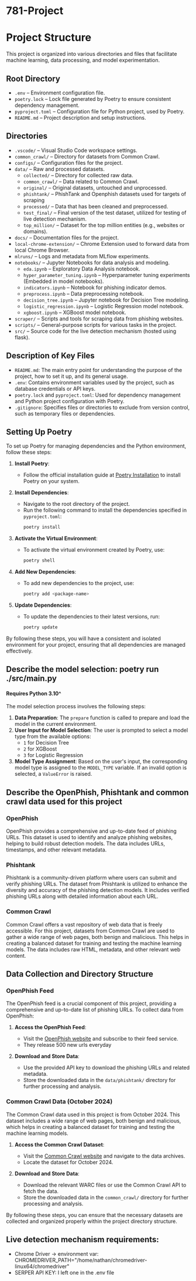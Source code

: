 # 781-Project

# Project Structure

This project is organized into various directories and files that facilitate machine learning, data processing, and model experimentation.

## Root Directory

- `.env` – Environment configuration file.
- `poetry.lock` – Lock file generated by Poetry to ensure consistent dependency management.
- `pyproject.toml` – Configuration file for Python project, used by Poetry.
- `README.md` – Project description and setup instructions.

## Directories

- `.vscode/` – Visual Studio Code workspace settings.
- `common_crawl/` – Directory for datasets from Common Crawl.
- `configs/` – Configuration files for the project.
- `data/` – Raw and processed datasets.
    - `collected/` – Directory for collected raw data.
    - `common_crawl/` – Data related to Common Crawl.
    - `original/` – Original datasets, untouched and unprocessed.
    - `phishtank/` – PhishTank and Openphish datasets used for targets of scraping
    - `processed/` – Data that has been cleaned and preprocessed.
    - `test_final/` – Final version of the test dataset, utilized for testing of live detection mechanism.
    - `top_million/` – Dataset for the top million entities (e.g., websites or domains).
- `docs/` – Documentation files for the project.
- `local-chrome-extension/` – Chrome Extension used to forward data from local Chrome Browser.
- `mlruns/` – Logs and metadata from MLflow experiments.
- `notebooks/` – Jupyter Notebooks for data analysis and modeling.
    - `eda.ipynb` – Exploratory Data Analysis notebook.
    - `hyper_parameter_tuning.ipynb` – Hyperparameter tuning experiments (Embedded in model notebooks).
    - `indicators.ipynb` – Notebook for phishing indicator demos.
    - `preprocess.ipynb` – Data preprocessing notebook.
    - `decision_tree.ipynb` – Jupyter notebook for Decision Tree modeling.
    - `logistic_regression.ipynb` – Logistic Regression model notebook.
    - `xgboost.ipynb` – XGBoost model notebook.
- `scraper/` – Scripts and tools for scraping data from phishing websites.
- `scripts/` – General-purpose scripts for various tasks in the project.
- `src/` – Source code for the live detection mechanism (hosted using flask).

## Description of Key Files

- `README.md`: The main entry point for understanding the purpose of the project, how to set it up, and its general usage.
- `.env`: Contains environment variables used by the project, such as database credentials or API keys.
- `poetry.lock` and `pyproject.toml`: Used for dependency management and Python project configuration with Poetry.
- `.gitignore`: Specifies files or directories to exclude from version control, such as temporary files or dependencies.

## Setting Up Poetry

To set up Poetry for managing dependencies and the Python environment, follow these steps:

1. **Install Poetry**:
    - Follow the official installation guide at [Poetry Installation](https://python-poetry.org/docs/#installation) to install Poetry on your system.

2. **Install Dependencies**:
    - Navigate to the root directory of the project.
    - Run the following command to install the dependencies specified in `pyproject.toml`:
      ```sh
      poetry install
      ```

3. **Activate the Virtual Environment**:
    - To activate the virtual environment created by Poetry, use:
      ```sh
      poetry shell
      ```

4. **Add New Dependencies**:
    - To add new dependencies to the project, use:
      ```sh
      poetry add <package-name>
      ```

5. **Update Dependencies**:
    - To update the dependencies to their latest versions, run:
      ```sh
      poetry update
      ```

By following these steps, you will have a consistent and isolated environment for your project, ensuring that all dependencies are managed effectively.

## Describe the model selection: poetry run ./src/main.py

#### Requires Python 3.10^
The model selection process involves the following steps:

1. **Data Preparation**: The `prepare` function is called to prepare and load the model in the current environment.
4. **User Input for Model Selection**: The user is prompted to select a model type from the available options:
    - `1` for Decision Tree
    - `2` for XGBoost
    - `3` for Logistic Regression
5. **Model Type Assignment**: Based on the user's input, the corresponding model type is assigned to the `MODEL_TYPE` variable. If an invalid option is selected, a `ValueError` is raised.


## Describe the OpenPhish, Phishtank and common crawl data used for this project

### OpenPhish
OpenPhish provides a comprehensive and up-to-date feed of phishing URLs. This dataset is used to identify and analyze phishing websites, helping to build robust detection models. The data includes URLs, timestamps, and other relevant metadata.

### Phishtank
Phishtank is a community-driven platform where users can submit and verify phishing URLs. The dataset from Phishtank is utilized to enhance the diversity and accuracy of the phishing detection models. It includes verified phishing URLs along with detailed information about each URL.

### Common Crawl
Common Crawl offers a vast repository of web data that is freely accessible. For this project, datasets from Common Crawl are used to gather a wide range of web pages, both benign and malicious. This helps in creating a balanced dataset for training and testing the machine learning models. The data includes raw HTML, metadata, and other relevant web content.

## Data Collection and Directory Structure

### OpenPhish Feed
The OpenPhish feed is a crucial component of this project, providing a comprehensive and up-to-date list of phishing URLs. To collect data from OpenPhish:

1. **Access the OpenPhish Feed**:
    - Visit the [OpenPhish website](https://openphish.com) and subscribe to their feed service.
    - They release 500 new urls everyday

2. **Download and Store Data**:
    - Use the provided API key to download the phishing URLs and related metadata.
    - Store the downloaded data in the `data/phishtank/` directory for further processing and analysis.

### Common Crawl Data (October 2024)
The Common Crawl data used in this project is from October 2024. This dataset includes a wide range of web pages, both benign and malicious, which helps in creating a balanced dataset for training and testing the machine learning models.

1. **Access the Common Crawl Dataset**:
    - Visit the [Common Crawl website](https://commoncrawl.org) and navigate to the data archives.
    - Locate the dataset for October 2024.

2. **Download and Store Data**:
    - Download the relevant WARC files or use the Common Crawl API to fetch the data.
    - Store the downloaded data in the `common_crawl/` directory for further processing and analysis.

By following these steps, you can ensure that the necessary datasets are collected and organized properly within the project directory structure.

## Live detection mechanism requirements:
- Chrome Driver -> environment var: CHROMEDRIVER_PATH="/home/nathan/chromedriver-linux64/chromedriver"
- SERPER API KEY: I left one in the .env file
